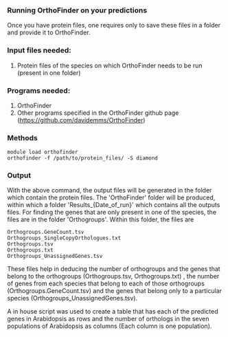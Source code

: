 ### Running OrthoFinder on your predictions
Once you have protein files, one requires only to save these files in a folder and provide it to OrthoFinder.

### Input files needed:
1. Protein files of the species on which OrthoFinder needs to be run (present in one folder)

### Programs needed:
1. OrthoFinder
2. Other programs specified in the OrthoFinder github page (https://github.com/davidemms/OrthoFinder)

### Methods
```
module load orthofinder
orthofinder -f /path/to/protein_files/ -S diamond
```
### Output

With the above command, the output files will be generated in the folder which contain the protein files. The 'OrthoFinder' folder will be produced, within which a folder 'Results_{Date_of_run}' which contains all the outputs files. For finding the genes that are only present in one of the species, the files are in the folder 'Orthogroups'. Within this folder, the files are 
```
Orthogroups.GeneCount.tsv
Orthogroups_SingleCopyOrthologues.txt
Orthogroups.tsv
Orthogroups.txt
Orthogroups_UnassignedGenes.tsv
```
These files help in deducing the number of orthogroups and the genes that belong to the orthogroups (Orthogroups.tsv, Orthogroups.txt) , the number of genes from each species that belong to each of those orthogroups (Orthogroups.GeneCount.tsv) and the genes that belong only to a particular species (Orthogroups_UnassignedGenes.tsv).

A in house script was used to create a table that has each of the predicted genes in Arabidopsis as rows and the number of orthologs in the seven populations of Arabidopsis as columns (Each column is one population).


